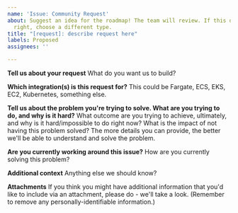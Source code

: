 ```yaml
---
name: 'Issue: Community Request'
about: Suggest an idea for the roadmap! The team will review. If this doesn’t look
  right, choose a different type.
title: "[request]: describe request here"
labels: Proposed
assignees: ''

---
```


**Tell us about your request**
What do you want us to build?

**Which integration(s) is this request for?**
This could be Fargate, ECS, EKS, EC2, Kubernetes, something else.

**Tell us about the problem you're trying to solve. What are you trying to do, and why is it hard?**
What outcome are you trying to achieve, ultimately, and why is it hard/impossible to do right now? What is the impact of not having this problem solved? The more details you can provide, the better we'll be able to understand and solve the problem.

**Are you currently working around this issue?**
How are you currently solving this problem? 

**Additional context**
Anything else we should know?

**Attachments**
If you think you might have additional information that you'd like to include via an attachment, please do - we'll take a look. (Remember to remove any personally-identifiable information.)
